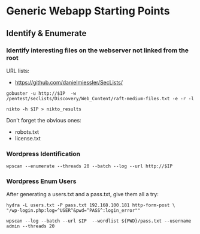 Generic Webapp Starting Points
==============================

Identify & Enumerate
--------------------

### Identify interesting files on the webserver not linked from the root

URL lists:
- https://github.com/danielmiessler/SecLists/

```
gobuster -u http://$IP  -w /pentest/seclists/Discovery/Web_Content/raft-medium-files.txt -e -r -l
```

```
nikto -h $IP > nikto_results
```

Don't forget the obvious ones:
- robots.txt
- license.txt

### Wordpress Identification
```
wpscan --enumerate --threads 20 --batch --log --url http://$IP
```

### Wordpress Enum Users
After generating a users.txt and a pass.txt, give them all a try:
```
hydra -L users.txt -P pass.txt 192.168.100.181 http-form-post \
"/wp-login.php:log=^USER^&pwd=^PASS^:login_error""
```
```
wpscan --log --batch --url $IP  --wordlist ${PWD}/pass.txt --username admin --threads 20
```
